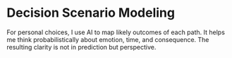 # Decision Scenario Modeling

For personal choices, I use AI to map likely outcomes of each path. It helps me think probabilistically about emotion, time, and consequence. The resulting clarity is not in prediction but perspective.
